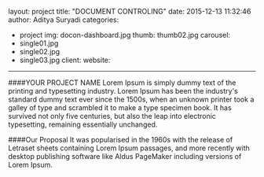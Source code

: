 layout: project
title:  "DOCUMENT CONTROLING"
date:   2015-12-13 11:32:46
author: Aditya Suryadi
categories:
- project
img: docon-dashboard.jpg
thumb: thumb02.jpg
carousel:
- single01.jpg
- single02.jpg
- single03.jpg
client: 
website: 
---
####YOUR PROJECT NAME
Lorem Ipsum is simply dummy text of the printing and typesetting industry. Lorem Ipsum has been the industry's standard dummy text ever since the 1500s, when an unknown printer took a galley of type and scrambled it to make a type specimen book. It has survived not only five centuries, but also the leap into electronic typesetting, remaining essentially unchanged.

####Our Proposal
It was popularised in the 1960s with the release of Letraset sheets containing Lorem Ipsum passages, and more recently with desktop publishing software like Aldus PageMaker including versions of Lorem Ipsum.